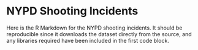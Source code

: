 # NYPD Shooting Incidents

Here is the R Markdown for the NYPD shooting incidents. It should be reproducible since it downloads the dataset directly from the source, and any libraries required have been included in the first code block.

